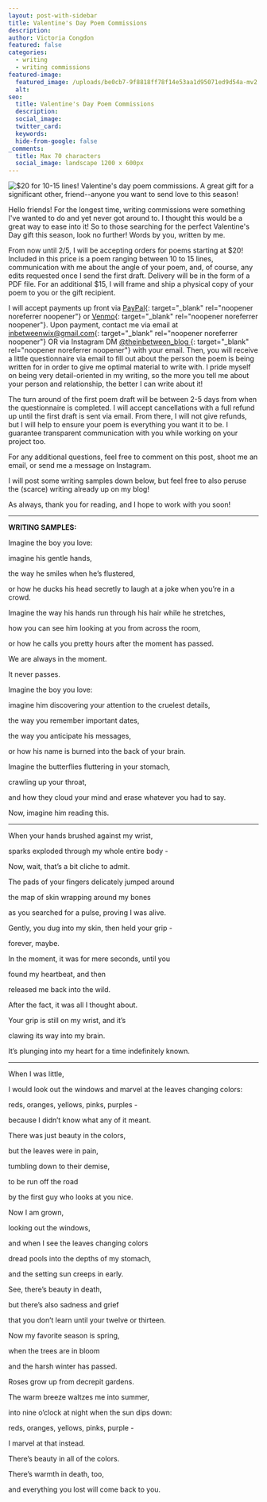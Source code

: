 ```yaml
---
layout: post-with-sidebar
title: Valentine's Day Poem Commissions
description:
author: Victoria Congdon
featured: false
categories:
  - writing
  - writing commissions
featured-image:
  featured_image: /uploads/be0cb7-9f8818ff78f14e53aa1d95071ed9d54a-mv2.webp
  alt:
seo:
  title: Valentine's Day Poem Commissions
  description:
  social_image:
  twitter_card:
  keywords:
  hide-from-google: false
_comments:
  title: Max 70 characters
  social_image: landscape 1200 x 600px
---
```


![$20 for 10-15 lines! Valentine's day poem commissions. A great gift for a significant other, friend--anyone you want to send love to this season!](https://static.wixstatic.com/media/be0cb7_63fc6d2a411345528d13abe029e064e2~mv2.png/v1/fill/w_720,h_720,al_c,q_90,usm_0.66_1.00_0.01,enc_auto/be0cb7_63fc6d2a411345528d13abe029e064e2~mv2.png)

Hello friends! For the longest time, writing commissions were something I've wanted to do and yet never got around to. I thought this would be a great way to ease into it! So to those searching for the perfect Valentine's Day gift this season, look no further! Words by you, written by me.

From now until 2/5, I will be accepting orders for poems starting at $20! Included in this price is a poem ranging between 10 to 15 lines, communication with me about the angle of your poem, and, of course, any edits requested once I send the first draft. Delivery will be in the form of a PDF file. For an additional $15, I will frame and ship a physical copy of your poem to you or the gift recipient.

I will accept payments up front via [<u>PayPal</u>](http://paypal.me/yoritori){: target="\_blank" rel="noopener noreferrer noopener"} or [<u>Venmo</u>](http://www.venmo.com/yoritori){: target="\_blank" rel="noopener noreferrer noopener"}. Upon payment, contact me via email at [<u>inbetweenwix@gmail.com</u>](mailto:inbetweenwix@gmail.com){: target="\_blank" rel="noopener noreferrer noopener"} OR via Instagram DM [<u>@theinbetween_blog </u>](https://www.instagram.com/theinbetween_blog/){: target="\_blank" rel="noopener noreferrer noopener"} with your email. Then, you will receive a little questionnaire via email to fill out about the person the poem is being written for in order to give me optimal material to write with. I pride myself on being very detail-oriented in my writing, so the more you tell me about your person and relationship, the better I can write about it!

The turn around of the first poem draft will be between 2-5 days from when the questionnaire is completed. I will accept cancellations with a full refund up until the first draft is sent via email. From there, I will not give refunds, but I will help to ensure your poem is everything you want it to be. I guarantee transparent communication with you while working on your project too.

For any additional questions, feel free to comment on this post, shoot me an email, or send me a message on Instagram.

I will post some writing samples down below, but feel free to also peruse the (scarce) writing already up on my blog!

As always, thank you for reading, and I hope to work with you soon!

---

**WRITING SAMPLES:**

Imagine the boy you love:

imagine his gentle hands,

the way he smiles when he’s flustered,

or how he ducks his head secretly to laugh at a joke when you’re in a crowd.

Imagine the way his hands run through his hair while he stretches,

how you can see him looking at you from across the room,

or how he calls you pretty hours after the moment has passed.

We are always in the moment.

It never passes.

Imagine the boy you love:

imagine him discovering your attention to the cruelest details,

the way you remember important dates,

the way you anticipate his messages,

or how his name is burned into the back of your brain.

Imagine the butterflies fluttering in your stomach,

crawling up your throat,

and how they cloud your mind and erase whatever you had to say.

Now, imagine him reading this.

---

When your hands brushed against my wrist,

sparks exploded through my whole entire body -

Now, wait, that’s a bit cliche to admit.

The pads of your fingers delicately jumped around

the map of skin wrapping around my bones

as you searched for a pulse, proving I was alive.

Gently, you dug into my skin, then held your grip -

forever, maybe.

In the moment, it was for mere seconds, until you

found my heartbeat, and then

released me back into the wild.

After the fact, it was all I thought about.

Your grip is still on my wrist, and it’s

clawing its way into my brain.

It’s plunging into my heart for a time indefinitely known.

---

When I was little,

I would look out the windows and marvel at the leaves changing colors:

reds, oranges, yellows, pinks, purples -

because I didn’t know what any of it meant.

There was just beauty in the colors,

but the leaves were in pain,

tumbling down to their demise,

to be run off the road

by the first guy who looks at you nice.

Now I am grown,

looking out the windows,

and when I see the leaves changing colors

dread pools into the depths of my stomach,

and the setting sun creeps in early.

See, there’s beauty in death,

but there’s also sadness and grief

that you don’t learn until your twelve or thirteen.

Now my favorite season is spring,

when the trees are in bloom

and the harsh winter has passed.

Roses grow up from decrepit gardens.

The warm breeze waltzes me into summer,

into nine o’clock at night when the sun dips down:

reds, oranges, yellows, pinks, purple -

I marvel at that instead.

There’s beauty in all of the colors.

There’s warmth in death, too,

and everything you lost will come back to you.
